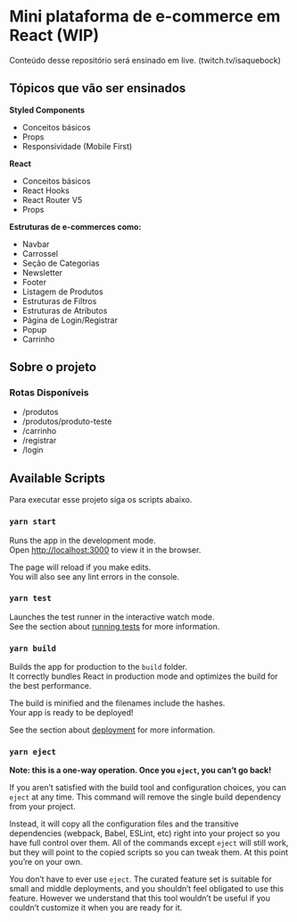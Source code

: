 # Mini plataforma de e-commerce em React (WIP)

Conteúdo desse repositório será ensinado em live. (twitch.tv/isaquebock)

## Tópicos que vão ser ensinados

**Styled Components**
- Conceitos básicos
- Props
- Responsividade (Mobile First)

**React**
- Conceitos básicos
- React Hooks
- React Router V5
- Props

**Estruturas de e-commerces como:** 
- Navbar
- Carrossel
- Seção de Categorias
- Newsletter
- Footer
- Listagem de Produtos
- Estruturas de Filtros
- Estruturas de Atributos
- Página de Login/Registrar
- Popup
- Carrinho

## Sobre o projeto

### Rotas Disponíveis
- /produtos
- /produtos/produto-teste
- /carrinho
- /registrar
- /login

## Available Scripts

Para executar esse projeto siga os scripts abaixo.

### `yarn start`

Runs the app in the development mode.\
Open [http://localhost:3000](http://localhost:3000) to view it in the browser.

The page will reload if you make edits.\
You will also see any lint errors in the console.

### `yarn test`

Launches the test runner in the interactive watch mode.\
See the section about [running tests](https://facebook.github.io/create-react-app/docs/running-tests) for more information.

### `yarn build`

Builds the app for production to the `build` folder.\
It correctly bundles React in production mode and optimizes the build for the best performance.

The build is minified and the filenames include the hashes.\
Your app is ready to be deployed!

See the section about [deployment](https://facebook.github.io/create-react-app/docs/deployment) for more information.

### `yarn eject`

**Note: this is a one-way operation. Once you `eject`, you can’t go back!**

If you aren’t satisfied with the build tool and configuration choices, you can `eject` at any time. This command will remove the single build dependency from your project.

Instead, it will copy all the configuration files and the transitive dependencies (webpack, Babel, ESLint, etc) right into your project so you have full control over them. All of the commands except `eject` will still work, but they will point to the copied scripts so you can tweak them. At this point you’re on your own.

You don’t have to ever use `eject`. The curated feature set is suitable for small and middle deployments, and you shouldn’t feel obligated to use this feature. However we understand that this tool wouldn’t be useful if you couldn’t customize it when you are ready for it.
